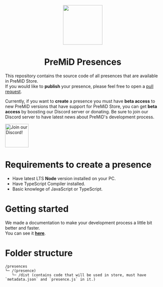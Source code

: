 <div align="center">
    <img src="https://avatars3.githubusercontent.com/u/46326568?s=400&amp;u=15e4a4988014780288d30ffb969fd1569fec23e6&amp;v=4" width="128px" style="max-width:100%;">
    <h1>PreMiD Presences</h1>
</div>

This repository contains the source code of all presences that are available in PreMiD Store.  
If you would like to <strong>publish</strong> your presence, please feel free to open a <a href="https://github.com/PreMiD/Presences/pulls">pull request</a>.  

Currently, if you want to **create** a presence you must have **beta access** to new PreMiD versions that have support for PreMiD Store, you can get **beta access** by boosting our Discord server or donating. Be sure to join our Discord server to have latest news about PreMiD's development process.
<div align="left">
    <a href="https://discord.gg/WvfVZ8T" title="Join our Discord!" rel="nofollow">
    <img src="https://camo.githubusercontent.com/987903b512adb37c953df3e83f1921dc29140493/68747470733a2f2f646973636f72646170702e636f6d2f6170692f6775696c64732f3439333133303733303534393830353035372f7769646765742e706e673f7374796c653d62616e6e657232" height="76px" alt="Join our Discord!" data-canonical-src="https://discordapp.com/api/guilds/493130730549805057/widget.png?style=banner2" style="max-width:100%;">
    </a>
</div>

# Requirements to create a presence
- Have latest LTS **Node** version installed on your PC.
- Have TypeScript Compiler installed.
- Basic knowlege of JavaScript or TypeScript.

# Getting started
We made a documentation to make your development process a little bit better and faster.  
You can see it [**here**](https://docs.premid.app/presence-development/coding).

# Folder structure
```
/presences 
└─ /(presence)
   └─ /dist (contains code that will be used in store, must have `metadata.json` and `presence.js` in it.)
```
